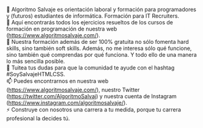  👋 Algoritmo Salvaje es orientación laboral y formación para programadores y (futuros) estudiantes de informática. Formación para IT Recruiters. <br>
 👀 Aquí encontrarás todos los ejercicios resueltos de los cursos de formación en programación de nuestra web (https://www.algoritmosalvaje.com/). <br>
 🌱 Nuestra formación además de ser 100% gratuita no sólo fomenta hard skills, sino también soft skills. Además, no me interesa sólo qué funcione, sino también qué comprendas por qué funciona. Y todo ello de una manera lo más sencilla posible. <br>
 💞️ Tuitea tus dudas para que la comunidad te ayude con el hashtag #SoySalvajeHTMLCSS. <br>
 📫 Puedes encontrarnos en nuestra web (https://www.algoritmosalvaje.com/), nuestro Twitter (https://twitter.com/AlgoritmoSalvaj) y nuestra cuenta de Instagram (https://www.instagram.com/algoritmosalvaje/). <br>
 ⚡ Construye con nosotros una carrera a tu medida, porque tu carrera profesional la decides tú. <br>

<!---
AlgoritmoSalvaje/AlgoritmoSalvaje is a ✨ special ✨ repository because its `README.md` (this file) appears on your GitHub profile.
You can click the Preview link to take a look at your changes.
--->
